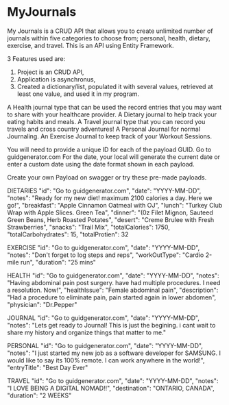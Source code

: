 # MyJournals
My Journals is a CRUD API that allows you to create unlimited number of journals within five categories to choose from; personal, health, dietary, exercise, and travel. 
This is an API using Entity Framework. 

3 Features used are: 
1. Project is an CRUD API, 
2. Application is asynchronus, 
3. Created a dictionary/list, populated it with several values, retrieved at least one value, and used it in my program.

A Health journal type that can be used the record entries that you may want to share with your healthcare provider. 
A Dietary journal to help track your eating habits and meals. 
A Travel journal type that you can record you travels and cross country adventures! 
A Personal Journal for normal Journaling. 
An Exercise Journal to keep track of your Workout Sessions.

You will need to provide a unique ID for each of the payload GUID. Go to guidgenerator.com
For the date, your local will generate the current date or enter a custom date using the date format shown in each payload.

Create your own Payload on swagger or try these pre-made payloads.

DIETARIES
  "id": "Go to guidgenerator.com",
  "date": "YYYY-MM-DD",
  "notes": "Ready for my new diet! maximum 2100 calories a day. Here we go!",
  "breakfast": "Apple Cinnamon Oatmeal with OJ",
  "lunch": "Turkey Club Wrap with Apple Slices. Green Tea",
  "dinner": "(0z Filet Mignon, Sauteed Green Beans, Herb Roasted Potates",
  "desert": "Creme Brulee with Fresh Strawberries",
  "snacks": "Trail Mix",
  "totalCalories": 1750,
  "totalCarbohydrates": 15,
  "totalProtien": 32

EXERCISE
  "id": "Go to guidgenerator.com",
  "date": "YYYY-MM-DD",
  "notes": "Don't forget to log steps and reps",
  "workOutType": "Cardio 2-mile run",
  "duration": "25 mins"

HEALTH
  "id": "Go to guidgenerator.com",
  "date": "YYYY-MM-DD",
  "notes": "Having abdominal pain post surgery. have had multiple procedures. I need a resolution. Now!",
  "healthIssue": "Female abdominal pain",
  "description": "Had a procedure to eliminate pain, pain started again in lower abdomen",
  "physician": "Dr.Pepper"

JOURNAL
  "id": "Go to guidgenerator.com",
  "date": "YYYY-MM-DD",
  "notes": "Lets get ready to Journal! This is just the begining. i cant wait to share my history and organize things that matter to me."

PERSONAL
  "id": "Go to guidgenerator.com",
  "date": "YYYY-MM-DD",
  "notes": "I just started my new job as a software developer for SAMSUNG. I would like to say its 100% remote. I can work anywhere in the world!",
  "entryTitle": "Best Day Ever"

TRAVEL
  "id": "Go to guidgenerator.com",
  "date": "YYYY-MM-DD",
  "notes": "I LOVE BEING A DIGITAL NOMAD!!",
  "destination": "ONTARIO, CANADA",
  "duration": "2 WEEKS"




